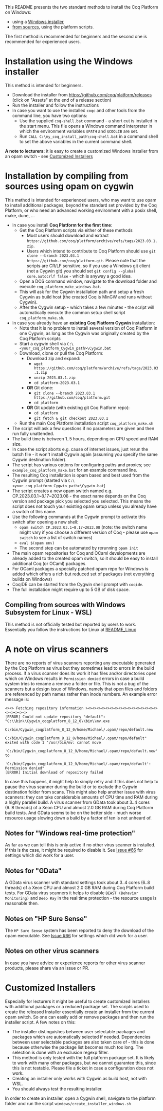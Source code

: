 This README presents the two standard methods to install the Coq Platform on Windows:
- using a [Windows installer](#installation-using-the-windows-installer),
- [from sources](#installation-by-compiling-from-sources-using-opam-on-cygwin), using the platform scripts.

The first method is recommended for beginners and the second one is recommended for experienced users.

# Installation using the Windows installer

This method is intended for beginners.

- Download the installer from https://github.com/coq/platform/releases (click on "Assets" at the end of a release section)
- Run the installer and follow the instructions
- In case you want to use the installed `coqc` and other tools from the command line, you have two options:
  - Use the supplied `coq-shell.bat` command - a short cut is installed in the start menu. This file opens a Windows command interpreter in which the environment variables `$PATH` and `$COQLIB` are set.
  - Run `CALL C:\my_coq_install_path\coq-shell.bat` in a command shell to set the above variables in the current command shell.

**A note to lecturers:** it is easy to create a customized Windows installer from an opam switch - see [Customized Installers](FAQ-customized-installers.md)

# Installation by compiling from sources using opam on cygwin

This method is intended for experienced users, who may want to use opam to install additional packages, beyond the standard set provided by the Coq Platform, or who need an advanced working environment with a posix shell, make, dune, ...

- In case you install **Coq Platform for the first time**:
  - Get the Coq Platform scripts via either of these methods
    - Most users should download and extract `https://github.com/coq/platform/archive/refs/tags/2023.03.1.zip`.
    - Users which intend to contribute to Coq Platform should use `git clone --branch 2023.03.1 https://github.com/coq/platform.git`.
      Please note that the scripts are CR/LF sensitive, so if you use a Windows git client (not a Cygwin git) you should set `git config --global core.autocrlf false` - which is anyway a good idea.
  - Open a DOS command window, navigate to the download folder and execute `coq_platform_make_windows.bat`.
  - This will ask for the Cygwin installation path and setup a fresh Cygwin as build host (the created Coq is MinGW and runs without Cygwin).
  - After the Cygwin setup - which takes a few minutes - the script will automatically execute the common setup shell script `coq_platform_make.sh`.
- In case you already have an **existing Coq Platform Cygwin** installation:
  - Note that it is no problem to install several version of Coq Platform in one Cygwin, as long as the Cygwin was originally
    created by the Coq Platform scripts
  - Start a cygwin shell via `C:\<your_coq_platform_Cygwin_path>\Cygwin.bat`
  - Download, clone or pull the Coq Platform:
    - Download zip and expand:
      - `wget https://github.com/coq/platform/archive/refs/tags/2023.03.1.zip`
      - `unzip 2023.03.1.zip`
      - `cd platform-2023.03.1`
    - **OR** Git clone:
      - `git clone --branch 2023.03.1 https://github.com/coq/platform.git`
      - `cd platform`
    - **OR** Git update (with existing git Coq Platform repo):
      - `cd platform`
      - `git fetch & git checkout 2023.03.1`
  - Run the main Coq Platform installation script `coq_platform_make.sh`
- The script will ask a few questions if no parameters are given and then run fully unattended.
- The build time is between 1..5 hours, depending on CPU speed and RAM size.
- In case the script aborts e.g. cause of internet issues, just rerun the batch file - it won't install Cygwin again (assuming you specify the same Cygwin destination folder).
- The script has various options for configuring paths and proxies; see `example_coq_platform_make.bat` for an example command line.
- The resulting Coq installation is opam based and best used from the Cygwin prompt (started via `C:\<your_coq_platform_Cygwin_path>\Cygwin.bat`)
- The script creates a new opam switch named e.g. CP.2023.03.1~8.17~2023.08 - the exact name depends on the Coq version and package pick you selected you selected.
  This means the script does not touch your existing opam setup unless you already have a switch of this name.
- Use the following commands at the Cygwin prompt to activate this switch after opening a new shell:
  - `opam switch CP.2023.03.1~8.17~2023.08` (note: the switch name might vary if you choose a different version of Coq - please use `opam switch` to see a list of switch names)
  - `eval $(opam env)`
  - The second step can be automated by rerunning `opam init`
- The main opam repositories for Coq and OCaml developments are already added to the created opam switch, so it should be easy to install additional Coq (or OCaml) packages.
- For OCaml packages a specially patched opam repo for Windows is added which offers a rich but reduced set of packages (not everything builds on Windows)
- CoqIDE can be started from the Cygwin shell prompt with `coqide`.
- The full installation might require up to 5 GB of disk space.

## Compiling from sources with Windows Subsystem for Linux - WSL)

This method is not officially tested but reported by users to work. Essentially you follow the instructions for Linux at [README_Linux](README_Linux.md)

# A note on **virus scanners**

There are no reports of virus scanners reporting any executable generated by the Coq Platform as virus but they sometimes lead to errors in the build process.
If a virus scanner does its work it has files and/or directories open which on Windows results in `Permission denied` errors in case a build system tries to rename a remove a folder or file. This is not a bug of the scanners but a design issue of Windows, namely that open files and folders are referenced by path names rather than inode numbers. An example error message is:
```
<><> Fetching repository information ><><><><><><><><><><><><><><><><><><><><><>
[ERROR] Could not update repository "default": "C:\\bin\\Cygwin_coqplatform_8_12_0\\bin\\mv.exe
        C:/bin/Cygwin_coqplatform_8_12_0/home/Michael/.opam/repo/default.new
        C:/bin/Cygwin_coqplatform_8_12_0/home/Michael/.opam/repo/default" exited with code 1 "/usr/bin/mv: cannot move
        'C:/bin/Cygwin_coqplatform_8_12_0/home/Michael/.opam/repo/default.new' to
        'C:/bin/Cygwin_coqplatform_8_12_0/home/Michael/.opam/repo/default': Permission denied"
[ERROR] Initial download of repository failed
```
In case this happens, it might help to simply retry and if this does not help to pause the virus scanner during the build or to exclude the Cygwin destination folder from scans. This might also help another issue with virus scanners: they can take considerable amounts of CPU time and RAM during a highly parallel build. A virus scanner from GData took about 3..4 cores (6..8 threads) of a Xeon CPU and almost 2.0 GB RAM during Coq Platform build tests. And GData seems to be on the better side - much worse resource usage slowing down a build by a factor of ten is not unheard of.

## Notes for "Windows real-time protection"

As far as we can tell this is only active if no other virus scanner is installed. If this is the case, it might be required to disable it. See [Issue #66](https://github.com/coq/platform/issues/66) for settings which did work for a user.

## Notes for "GData"

A GData virus scanner with standard settings took about 3..4 cores (6..8 threads) of a Xeon CPU and almost 2.0 GB RAM during Coq Platform build tests. For GData virus scanners it helps to disable `BEAST (Behavior Monitoring)` and `Deep Ray` in the real time protection - the resource usage is reasonable then.

## Notes on "HP Sure Sense"

The `HP Sure Sense` system has been reported to deny the download of the opam executable. See [Issue #66](https://github.com/coq/platform/issues/66) for settings which did work for a user.

## Notes on other virus scanners

In case you have advice or experience reports for other virus scanner products, please share via an issue or PR.

# Customized Installers

Especially for lecturers it might be useful to create customized installers with additional packages or a reduced package set. The scripts used to create the released Installer essentially create an installer from the current opam switch. So one can easily add or remove packages and then run the installer script. A few notes on this:

- The installer distinguishes between user selectable packages and packages which are automatically selected if needed. Dependencies between user selectable packages are also taken care of - this is done because otherwise the package list becomes much too long. The selection is done with an exclusion regexp filter.
- This method is only tested with the full platform package set. It is likely to work with many other packages, but we cannot guarantee this, since this is not testable. Please file a ticket in case a configuration does not work.
- Creating an installer only works with Cygwin as build host, not with WSL.
- You should always test the resulting installer.

In order to create an installer, open a Cygwin shell, navigate to the platform folder and run the script `windows/create_installer_windows.sh`
